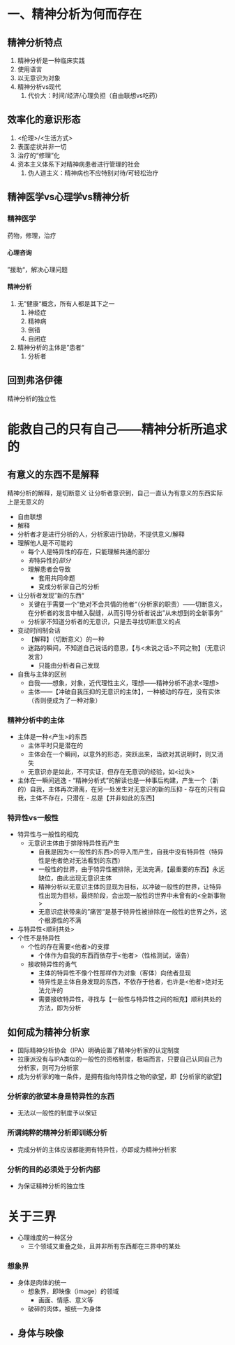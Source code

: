 # 一、精神分析为何而存在

## 精神分析特点
1. 精神分析是一种临床实践
2. 使用语言
3. 以无意识为对象
4. 精神分析vs现代
	1. 代价大：时间/经济/心理负担（自由联想vs吃药）

## 效率化的意识形态
1. <伦理>/<生活方式>
2. 表面症状并非一切
3. 治疗的“修理”化
4. 资本主义体系下对精神病患者进行管理的社会
	1. 伪人道主义：精神病也不应特别对待/可轻松治疗

## 精神医学vs心理学vs精神分析
###  精神医学
药物，修理，治疗
#### 心理咨询
”援助“，解决心理问题
#### 精神分析
1. 无”健康“概念，所有人都是其下之一
	1. 神经症
	2. 精神病
	3. 倒错
	4. 自闭症
2. 精神分析的主体是”患者“
	1. 分析者

## 回到弗洛伊德
精神分析的独立性

# 能救自己的只有自己——精神分析所追求的
## 有意义的东西不是解释
精神分析的解释，是切断意义
让分析者意识到，自己一直认为有意义的东西实际上是无意义的
- 自由联想
- 解释
- 分析者才是进行分析的人，分析家进行协助，不提供意义/解释
- 理解他人是不可能的
	- 每个人是特异性的存在，只能理解共通的部分
	- *有*特异性的*部分*
	- 理解患者会导致
		- 套用共同命题
		- 变成分析家自己的分析
- 让分析者发现”新的东西“
	- 关键在于需要一个”绝对不会共情的他者“（分析家的职责）——切断意义，在分析者的发言中植入裂缝，从而引导分析者说出”从未想到的全新事务“
	- 分析家不知道分析者的无意识，只是去寻找切断意义的点
- 变动时间制会话
	- 【解释】（切断意义）的一种
	- 迷路的瞬间，不知道自己说话的意思，【与<未说之话>不同之物】（无意识发言）
		- 只能由分析者自己发现
- 自我与主体的区别
	- 自我——想象，对象，近代理性主义，理想——精神分析不追求<理想>
	- 主体——【冲破自我压抑的无意识的主体】，一种被动的存在，没有实体（否则便成为了一种对象）
### 精神分析中的主体
- 主体是一种<产生>的东西
	- 主体平时只是潜在的
	- 主体会在一个瞬间，以意外的形态，突跃出来，当欲对其说明时，则又消失
	- 无意识亦是如此，不可实证，但存在无意识的经验，如<过失>
- 主体在一瞬间逃逸
		- “精神分析式”的解读也是一种事后构建，产生一个（新的）自我，主体再次滑离，在另一处发生对无意识的新的压抑
		- 存在的只有自我，主体不存在，只潜在
		- 总是【并非如此的东西】
### 特异性vs一般性
- 特异性与一般性的相克
	- 无意识主体由于排除特异性而产生
		- 自我是因为<一般性的东西>的导入而产生，自我中没有特异性（特异性是他者绝对无法看到的东西）
		- 一般性的世界，由于特异性被排除，无法完满，【最重要的东西】永远缺位，由此出现无意识主体
		- 精神分析以无意识主体的显现为目标，以冲破一般性的世界，让特异性出现为目标，最终阶段，会出现一般性的世界中未曾有的<全新事物>
		- 无意识症状带来的”痛苦“是基于特异性被排除在一般性的世界之外，这个根源性的不满
- 与特异性<顺利共处>
- 个性不是特异性
	- 个性的存在需要<他者>的支撑
		- 个体作为自我的东西而依存于<他者>（性格测试，诬告）
	- 接收特异性的勇气
		- 主体的特异性不像个性那样作为对象（客体）向他者显现
		- 特异性是主体自身发现的东西，不依存于他者，也许是<他者>绝对无法允许的
		- 需要接收特异性，寻找与【一般性与特异性之间的相克】顺利共处的方法，即为分析
## 如何成为精神分析家
- 国际精神分析协会（IPA）明确设置了精神分析家的认定制度
- 拉康派没有与IPA类似的一般性的资格制度，极端而言，只要自己认同自己为分析家，则可为分析家
- 成为分析家的唯一条件，是拥有指向特异性之物的欲望，即【分析家的欲望】
### 分析家的欲望本身是特异性的东西
- 无法以一般性的制度予以保证
### 所谓纯粹的精神分析即训练分析
- 完成分析的主体应该都能拥有特异性，亦即成为精神分析家
### 分析的目的必须处于分析内部
- 为保证精神分析的独立性
# 关于三界
- 心理维度的一种区分
	- 三个领域又重叠之处，且并非所有东西都在三界中的某处
### 想象界
- 身体是肉体的统一
	- 想象界，即映像（image）的领域
		- 画面、情感、意义等
	- 破碎的肉体，被统一为身体
- 身体与映像
	- 